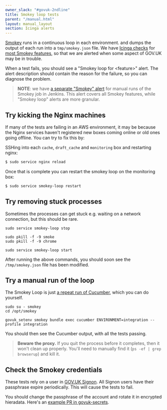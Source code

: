 ```yaml
---
owner_slack: "#govuk-2ndline"
title: Smokey loop tests
parent: "/manual.html"
layout: manual_layout
section: Icinga alerts
---
```


[Smokey][smokey] runs in a continuous loop in each environment.
and dumps the output of each run into a `tmp/smokey.json` file.
We have [Icinga checks] for [most Smokey features], so that
we are alerted when some aspect of GOV.UK may be in trouble.

When a test fails, you should see a "Smokey loop for \<feature\>"
alert. The alert description should contain the reason for the
failure, so you can diagnose the problem.

> **NOTE**: we have [a separate "Smokey" alert] for manual runs
> of the Smokey job in Jenkins. This alert covers all Smokey
> features, while "Smokey loop" alerts are more granular.

## Try kicking the Nginx machines

If many of the tests are failing in an AWS environment, it may be because the Nginx services haven't registered new
boxes coming online or old ones going offline. You can try to fix this by:

SSHing into each `cache`, `draft_cache` and `monitoring` box and restarting nginx:

```bash
$ sudo service nginx reload
```

Once that is complete you can restart the smokey loop on the monitoring box:

```bash
$ sudo service smokey-loop restart
```

## Try removing stuck processes

Sometimes the processes can get stuck e.g. waiting on a network connection, but this should be rare.

```shell
sudo service smokey-loop stop

sudo pkill -f -9 smoke
sudo pkill -f -9 chrome

sudo service smokey-loop start
```

After running the above commands, you should soon see the `/tmp/smokey.json` file has been modified.

## Try a manual run of the loop

The Smokey Loop is just [a repeat run of Cucumber](https://github.com/alphagov/smokey/blob/main/tests_json_output.sh#L27), which you can do yourself.

```shell
sudo su - smokey
cd /opt/smokey

govuk_setenv smokey bundle exec cucumber ENVIRONMENT=integration --profile integration
```

You should then see the Cucumber output, with all the tests passing.

> **Beware the proxy.** If you quit the process before it completes, then it won't clean up properly. You'll need to manually find it (`ps -ef | grep browserup`) and kill it.

## Check the Smokey credentials

These tests rely on a user in [GOV.UK Signon][signon]. All Signon users have
their passphrase expire periodically. This will cause the tests to fail.

You should change the passphrase of the account and rotate it in encrypted
hieradata. Here's an [example PR in govuk-secrets](https://github.com/alphagov/govuk-secrets/pull/307).

[signon]: https://github.com/alphagov/signon
[smokey]: https://github.com/alphagov/smokey
[most Smokey features]: https://github.com/alphagov/smokey/blob/main/docs/writing-tests.md#alerting-in-icinga
[Icinga checks]: https://github.com/alphagov/govuk-puppet/blob/master/modules/monitoring/manifests/checks/smokey.pp
[a separate "Smokey" alert]: https://github.com/alphagov/govuk-puppet/blob/master/modules/icinga/manifests/config/smokey.pp
